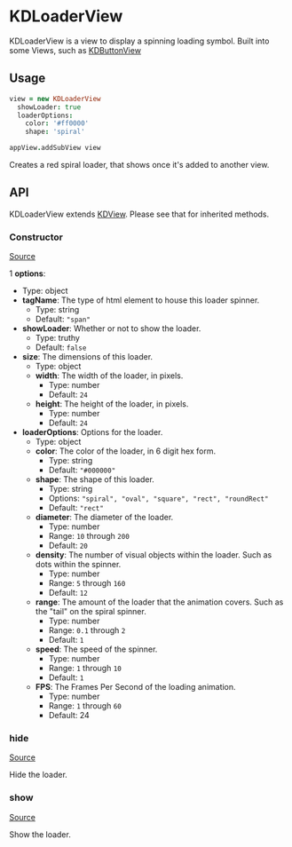 
# KDLoaderView

KDLoaderView is a view to display a spinning loading symbol. Built into some 
Views, such as [KDButtonView][kdbuttonview]

## Usage

```coffee
view = new KDLoaderView
  showLoader: true
  loaderOptions:
    color: '#ff0000'
    shape: 'spiral'

appView.addSubView view
```

Creates a red spiral loader, that shows once it's added to another view.

## API

KDLoaderView extends [KDView][kdview]. Please see that for inherited methods.

### Constructor

[Source](https://github.com/koding/kd/blob/master/src/components/loader/loaderview.coffee#L3)

1 **options**:
  - Type: object
  - **tagName**: The type of html element to house this loader spinner.
    - Type: string
    - Default: `"span"`
  - **showLoader**: Whether or not to show the loader.
    - Type: truthy
    - Default: `false`
  - **size**: The dimensions of this loader.
    - Type: object
    - **width**: The width of the loader, in pixels.
      - Type: number
      - Default: `24`
    - **height**: The height of the loader, in pixels.
      - Type: number
      - Default: `24`
  - **loaderOptions**: Options for the loader.
    - Type: object
    - **color**: The color of the loader, in 6 digit hex form.
      - Type: string
      - Default: `"#000000"`
    - **shape**: The shape of this loader.
      - Type: string
      - Options: `"spiral", "oval", "square", "rect", "roundRect"`
      - Default: `"rect"`
    - **diameter**: The diameter of the loader.
      - Type: number
      - Range: `10` through `200`
      - Default: `20`
    - **density**: The number of visual objects within the loader. Such as dots 
      within the spinner.
      - Type: number
      - Range: `5` through `160`
      - Default: `12`
    - **range**: The amount of the loader that the animation covers. Such as 
      the "tail" on the spiral spinner.
      - Type: number
      - Range: `0.1` through `2`
      - Default: `1`
    - **speed**: The speed of the spinner.
      - Type: number
      - Range: `1` through `10`
      - Default: `1`
    - **FPS**: The Frames Per Second of the loading animation.
      - Type: number
      - Range: `1` through `60`
      - Default: 24

### hide

[Source](https://github.com/koding/kd/blob/master/src/components/loader/loaderview.coffee#L45)

Hide the loader.

### show

[Source](https://github.com/koding/kd/blob/master/src/components/loader/loaderview.coffee#L39)

Show the loader.




[kdview]: ./kdview.md
[kdbuttonview]: ./kdbuttonview.md
